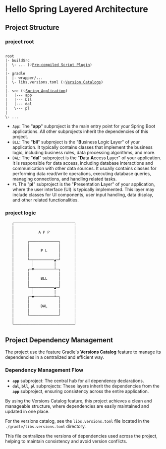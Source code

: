 # Hello Spring Layered Architecture

## Project Structure

### project root

<pre><code>
root
|- buildSrc
|  \- ... (💡<a href="https://docs.gradle.org/current/userguide/writing_plugins.html#pre_compiled_script_plugin">Pre-compiled Script Plugin</a>)
|
|- gradle
|  |- wrapper/...
|  \- libs.versions.toml (💡<a href="https://docs.gradle.org/current/userguide/version_catalogs.html">Version Catalogs</a>)
|
|- src (💡<a href="https://spring.io/">Spring Application</a>)
|   |--- app
|   |--- bll
|   |--- dal
|   \--- pl
|
\- ...
</code></pre>


- `App`:
  The "**app**" subproject is the main entry point for your Spring Boot applications.
  All other subprojects inherit the dependencies of this project.
- `BLL`:
  The "**bll**" subproject is the "**B**usiness **L**ogic **L**ayer" of your application.
  It typically contains classes that implement the business logic, including business rules, data processing algorithms,
  and more.
- `DAL`:
  The "**dal**" subproject is the "**D**ata **A**ccess **L**ayer" of your application.
  It is responsible for data access, including database interactions and communication
  with other data sources. It usually contains classes for performing data read/write
  operations, executing database queries, managing connections, and handling related tasks.
- `PL`
    The "**pl**" subproject is the "**P**resentation **L**ayer" of your application, where
    the user interface (UI) is typically implemented. This layer may include classes for UI
    components, user input handling, data display, and other related functionalities.

### project logic

```txt
   ┌───────────────────────────┐
   │                           │
   │           A P P           │
   │                           │
   │      ┌─────────────┐      │
   │      │             │      │ 
   │      │     P L     │      │ 
   │      │             │      │ 
   │      └─┬─────────▲─┘      │ 
   │        │         │        │ 
   │      ┌─▼─────────┴─┐      │ 
   │      │             │      │ 
   │      │     BLL     │      │ 
   │      │             │      │ 
   │      └─┬─────────▲─┘      │ 
   │        │         │        │ 
   │      ┌─▼─────────┴─┐      │ 
   │      │             │      │ 
   │      │     DAL     │      │ 
   │      │             │      │ 
   │      └─────────────┘      │ 
   │                           │  
   └───────────────────────────┘              
```




## Project Dependency Management

The project use the feature Gradle's **Versions Catalog** feature to manage its
dependencies in a centralized and efficient way.
 
### Dependency Management Flow

- **`app`** subproject:
  The central hub for all dependency declarations.
- **`dal`, `bll`, `pl`** subprojects:
  These layers inherit the dependencies from the **`app`** subproject, ensuring
  consistency across the entire application.

By using the Versions Catalog feature, this project achieves a clean and manageable structure,
where dependencies are easily maintained and updated in one place.

For the versions catalog, see the `libs.versions.toml` file located in the `./gradle/libs.versions.toml`
directory.

This file centralizes the versions of dependencies used across the project, helping to maintain
consistency and avoid version conflicts.